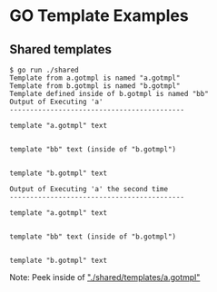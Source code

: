 # GO Template Examples

## Shared templates

```console
$ go run ./shared
Template from a.gotmpl is named "a.gotmpl"
Template from b.gotmpl is named "b.gotmpl"
Template defined inside of b.gotmpl is named "bb"
Output of Executing 'a'
-------------------------------------------

template "a.gotmpl" text


template "bb" text (inside of "b.gotmpl")


template "b.gotmpl" text

Output of Executing 'a' the second time
-------------------------------------------

template "a.gotmpl" text


template "bb" text (inside of "b.gotmpl")


template "b.gotmpl" text

```

Note: Peek inside of ["./shared/templates/a.gotmpl"](https://github.com/freeformz/go-templates/blob/master/shared/templates/a.gotmpl)
